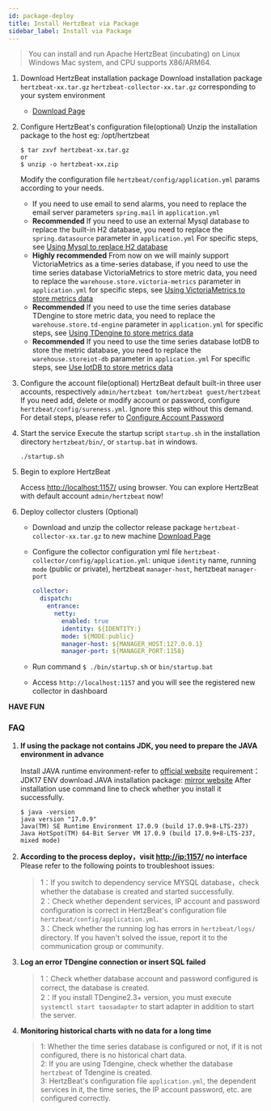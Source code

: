 ```yaml
---
id: package-deploy  
title: Install HertzBeat via Package 
sidebar_label: Install via Package
---
```


> You can install and run Apache HertzBeat (incubating) on Linux Windows Mac system, and CPU supports X86/ARM64.

1. Download HertzBeat installation package
   Download installation package `hertzbeat-xx.tar.gz` `hertzbeat-collector-xx.tar.gz` corresponding to your system environment
   - [Download Page](/docs/download)
2. Configure HertzBeat's configuration file(optional)
   Unzip the installation package to the host eg: /opt/hertzbeat

   ```shell
   $ tar zxvf hertzbeat-xx.tar.gz
   or
   $ unzip -o hertzbeat-xx.zip
   ```

   Modify the configuration file `hertzbeat/config/application.yml` params according to your needs.
   - If you need to use email to send alarms, you need to replace the email server parameters `spring.mail` in `application.yml`
   - **Recommended** If you need to use an external Mysql database to replace the built-in H2 database, you need to replace the `spring.datasource` parameter in `application.yml` For specific steps, see [Using Mysql to replace H2 database](mysql-change)  
   - **Highly recommended** From now on we will mainly support VictoriaMetrics as a time-series database, if you need to use the time series database VictoriaMetrics to store metric data, you need to replace the `warehouse.store.victoria-metrics` parameter in `application.yml` for specific steps, see [Using VictoriaMetrics to store metrics data](victoria-metrics-init)
   - **Recommended** If you need to use the time series database TDengine to store metric data, you need to replace the `warehouse.store.td-engine` parameter in `application.yml` for specific steps, see [Using TDengine to store metrics data](tdengine-init)
   - **Recommended** If you need to use the time series database IotDB to store the metric database, you need to replace the `warehouse.storeiot-db` parameter in `application.yml` For specific steps, see [Use IotDB to store metrics data](iotdb-init)

3. Configure the account file(optional)
   HertzBeat default built-in three user accounts, respectively `admin/hertzbeat tom/hertzbeat guest/hertzbeat`
   If you need add, delete or modify account or password, configure `hertzbeat/config/sureness.yml`. Ignore this step without this demand.
   For detail steps, please refer to [Configure Account Password](account-modify)

4. Start the service
   Execute the startup script `startup.sh` in the installation directory `hertzbeat/bin/`, or `startup.bat` in windows.

   ```shell
   ./startup.sh 
   ```

5. Begin to explore HertzBeat

   Access <http://localhost:1157/> using browser. You can explore HertzBeat with default account `admin/hertzbeat` now!

6. Deploy collector clusters (Optional)

   - Download and unzip the collector release package `hertzbeat-collector-xx.tar.gz` to new machine [Download Page](/docs/download)
   - Configure the collector configuration yml file `hertzbeat-collector/config/application.yml`: unique `identity` name, running `mode` (public or private), hertzbeat `manager-host`, hertzbeat `manager-port`

     ```yaml
     collector:
       dispatch:
         entrance:
           netty:
             enabled: true
             identity: ${IDENTITY:}
             mode: ${MODE:public}
             manager-host: ${MANAGER_HOST:127.0.0.1}
             manager-port: ${MANAGER_PORT:1158}
     ```

   - Run command `$ ./bin/startup.sh` or `bin/startup.bat`
   - Access `http://localhost:1157` and you will see the registered new collector in dashboard

**HAVE FUN**

### FAQ

1. **If using the package not contains JDK, you need to prepare the JAVA environment in advance**

   Install JAVA runtime environment-refer to [official website](http://www.oracle.com/technetwork/java/javase/downloads/index.html)
   requirement：JDK17 ENV
   download JAVA installation package: [mirror website](https://repo.huaweicloud.com/java/jdk/)
   After installation use command line to check whether you install it successfully.

   ```shell
   $ java -version
   java version "17.0.9"
   Java(TM) SE Runtime Environment 17.0.9 (build 17.0.9+8-LTS-237)
   Java HotSpot(TM) 64-Bit Server VM 17.0.9 (build 17.0.9+8-LTS-237, mixed mode)

   ```

2. **According to the process deploy，visit <http://ip:1157/> no interface**
   Please refer to the following points to troubleshoot issues:

   > 1：If you switch to dependency service MYSQL database，check whether the database is created and started successfully.  
   > 2：Check whether dependent services, IP account and password configuration is correct in HertzBeat's configuration file `hertzbeat/config/application.yml`.  
   > 3：Check whether the running log has errors in `hertzbeat/logs/` directory. If you haven't solved the issue, report it to the communication group or community.

3. **Log an error TDengine connection or insert SQL failed**

   > 1：Check whether database account and password configured is correct, the database is created.  
   > 2：If you install TDengine2.3+ version, you must execute `systemctl start taosadapter` to start adapter in addition to start the server.

4. **Monitoring historical charts with no data for a long time**

   > 1: Whether the time series database is configured or not, if it is not configured, there is no historical chart data.  
   > 2: If you are using Tdengine, check whether the database `hertzbeat` of Tdengine is created.  
   > 3: HertzBeat's configuration file `application.yml`, the dependent services in it, the time series, the IP account password, etc. are configured correctly.
